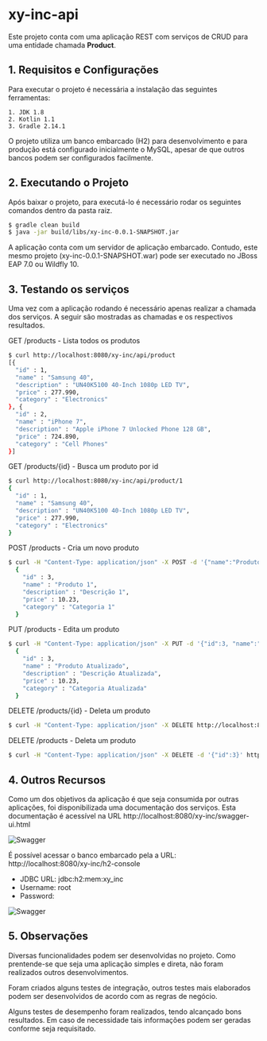 # xy-inc-api

Este projeto conta com uma aplicação REST com serviços de CRUD para uma entidade chamada **Product**.

## 1. Requisitos e Configurações

Para executar o projeto é necessária a instalação das seguintes ferramentas:

    1. JDK 1.8
    2. Kotlin 1.1
    3. Gradle 2.14.1

O projeto utiliza um banco embarcado (H2) para desenvolvimento e para produção está configurado inicialmente o MySQL, apesar de que outros bancos podem ser configurados facilmente.

## 2. Executando o Projeto

Após baixar o projeto, para executá-lo é necessário rodar os seguintes comandos dentro da pasta raiz.

```sh
$ gradle clean build
$ java -jar build/libs/xy-inc-0.0.1-SNAPSHOT.jar
```

A aplicação conta com um servidor de aplicação embarcado. Contudo, este mesmo projeto (xy-inc-0.0.1-SNAPSHOT.war) pode ser executado no JBoss EAP 7.0 ou Wildfly 10.

## 3. Testando os serviços

Uma vez com a aplicação rodando é necessário apenas realizar a chamada dos serviços. A seguir são mostradas as chamadas e os respectivos resultados.

GET /products - Lista todos os produtos

```sh
$ curl http://localhost:8080/xy-inc/api/product
[{
  "id" : 1,
  "name" : "Samsung 40",
  "description" : "UN40K5100 40-Inch 1080p LED TV",
  "price" : 277.990,
  "category" : "Electronics"
}, {
  "id" : 2,
  "name" : "iPhone 7",
  "description" : "Apple iPhone 7 Unlocked Phone 128 GB",
  "price" : 724.890,
  "category" : "Cell Phones"
}]
```

GET /products/{id} - Busca um produto por id

```sh
$ curl http://localhost:8080/xy-inc/api/product/1
{
  "id" : 1,
  "name" : "Samsung 40",
  "description" : "UN40K5100 40-Inch 1080p LED TV",
  "price" : 277.990,
  "category" : "Electronics"
}
```

POST /products - Cria um novo produto

```sh
$ curl -H "Content-Type: application/json" -X POST -d '{"name":"Produto 1", "description":"Descrição 1", "price":10.23, "category":"Categoria 1"}' http://localhost:8080/xy-inc/api/product
  {
    "id" : 3,
    "name" : "Produto 1",
    "description" : "Descrição 1",
    "price" : 10.23,
    "category" : "Categoria 1"
  }
```

PUT /products - Edita um produto

```sh
$ curl -H "Content-Type: application/json" -X PUT -d '{"id":3, "name":"Produto Atualizada", "description":"Descrição Atualizada", "price":10.23, "category":"Categoria Atualizada"}' http://localhost:8080/xy-inc/api/product
  {
    "id" : 3,
    "name" : "Produto Atualizado",
    "description" : "Descrição Atualizada",
    "price" : 10.23,
    "category" : "Categoria Atualizada"
  }
```

DELETE /products/{id} - Deleta um produto

```sh
$ curl -H "Content-Type: application/json" -X DELETE http://localhost:8080/xy-inc/api/product/3
```
DELETE /products - Deleta um produto

```sh
$ curl -H "Content-Type: application/json" -X DELETE -d '{"id":3}' http://localhost:8080/xy-inc/api/product
```

## 4. Outros Recursos

Como um dos objetivos da aplicação é que seja consumida por outras aplicações, foi disponibilizada uma documentação dos serviços. Esta documentação é acessível na URL http://localhost:8080/xy-inc/swagger-ui.html

![Swagger](https://cloud.githubusercontent.com/assets/1013619/24131856/dfff61b2-0dcf-11e7-9340-66d5a7fe6a0f.png)

É possível acessar o banco embarcado pela a URL: http://localhost:8080/xy-inc/h2-console

* JDBC URL: jdbc:h2:mem:xy_inc
* Username: root
* Password:

![Swagger](https://cloud.githubusercontent.com/assets/1013619/24131859/e3f357d8-0dcf-11e7-8a38-9be645f39fba.png)

## 5. Observações

Diversas funcionalidades podem ser desenvolvidas no projeto. Como prentende-se que seja uma aplicação simples e direta, não foram realizados outros desenvolvimentos.

Foram criados alguns testes de integração, outros testes mais elaborados podem ser desenvolvidos de acordo com as regras de negócio.

Alguns testes de desempenho foram realizados, tendo alcançado bons resultados. Em caso de necessidade tais informações podem ser geradas conforme seja requisitado.
